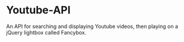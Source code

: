 # Youtube-API
An API for searching and displaying Youtube videos, then playing on a jQuery lightbox called Fancybox.

